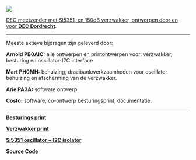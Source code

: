 <p><a href="https://www.pi4dec.nl/zelfbouw-meetzender/"><img src="https://github.com/costonisp/DEC-meetzender-test/blob/master/documentation/crew.jpg"></a></p> 

<a href="https://www.pi4dec.nl/zelfbouw-meetzender/">DEC meetzender met Si5351, en 150dB verzwakker, ontworpen door en voor <b>DEC Dordrecht</b></a>.
<hr>
<p>Meeste aktieve bijdragen zijn geleverd door:</p>
<p></p>

<b>Arnold PB0AIC:</b>  alle ontwerpen en printontwerpen voor: verzwakker, besturing en oscillator-I2C interface

<b>Mart PH0MH:</b> behuizing, draaibankwerkzaamheden voor oscillator behuizing en afscherming van de verzwakker.

<b>Arie PA3A:</b> software ontwerp.

<b>Costo:</b> software, co-ontwerp besturingsprint, documentatie.
<hr>

<p><a href="https://github.com/costonisp/Meetzender/blob/master/documentation/besturings_print.md"><b>Besturings print</b></a></p>
<p><a href="https://github.com/costonisp/Meetzender/blob/master/documentation/verzwakker_print.md"><b>Verzwakker print</b></a></p>
<p><a href="https://github.com/costonisp/Meetzender/blob/master/documentation/Si5351%2Binterface.md"><b>Si5351 oscillator + I2C isolator</b></a></p>
<p><a href="https://github.com/costonisp/Meetzender/blob/master/documentation/source_code.md"><b>Source Code</b></a></p>
